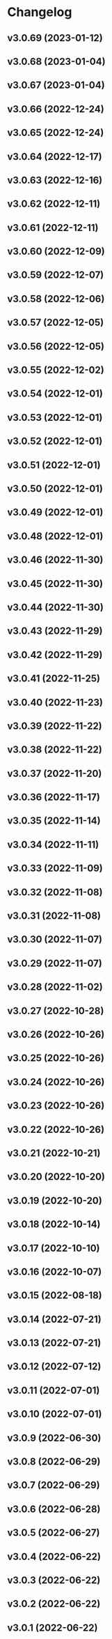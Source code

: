# Changelog

<!--next-version-placeholder-->

## v3.0.69 (2023-01-12)


## v3.0.68 (2023-01-04)


## v3.0.67 (2023-01-04)


## v3.0.66 (2022-12-24)


## v3.0.65 (2022-12-24)


## v3.0.64 (2022-12-17)


## v3.0.63 (2022-12-16)


## v3.0.62 (2022-12-11)


## v3.0.61 (2022-12-11)


## v3.0.60 (2022-12-09)


## v3.0.59 (2022-12-07)


## v3.0.58 (2022-12-06)


## v3.0.57 (2022-12-05)


## v3.0.56 (2022-12-05)


## v3.0.55 (2022-12-02)


## v3.0.54 (2022-12-01)


## v3.0.53 (2022-12-01)


## v3.0.52 (2022-12-01)


## v3.0.51 (2022-12-01)


## v3.0.50 (2022-12-01)


## v3.0.49 (2022-12-01)


## v3.0.48 (2022-12-01)


## v3.0.46 (2022-11-30)


## v3.0.45 (2022-11-30)


## v3.0.44 (2022-11-30)


## v3.0.43 (2022-11-29)


## v3.0.42 (2022-11-29)


## v3.0.41 (2022-11-25)


## v3.0.40 (2022-11-23)


## v3.0.39 (2022-11-22)


## v3.0.38 (2022-11-22)


## v3.0.37 (2022-11-20)


## v3.0.36 (2022-11-17)


## v3.0.35 (2022-11-14)


## v3.0.34 (2022-11-11)


## v3.0.33 (2022-11-09)


## v3.0.32 (2022-11-08)


## v3.0.31 (2022-11-08)


## v3.0.30 (2022-11-07)


## v3.0.29 (2022-11-07)


## v3.0.28 (2022-11-02)


## v3.0.27 (2022-10-28)


## v3.0.26 (2022-10-26)


## v3.0.25 (2022-10-26)


## v3.0.24 (2022-10-26)


## v3.0.23 (2022-10-26)


## v3.0.22 (2022-10-26)


## v3.0.21 (2022-10-21)


## v3.0.20 (2022-10-20)


## v3.0.19 (2022-10-20)


## v3.0.18 (2022-10-14)


## v3.0.17 (2022-10-10)


## v3.0.16 (2022-10-07)


## v3.0.15 (2022-08-18)


## v3.0.14 (2022-07-21)


## v3.0.13 (2022-07-21)


## v3.0.12 (2022-07-12)


## v3.0.11 (2022-07-01)


## v3.0.10 (2022-07-01)


## v3.0.9 (2022-06-30)


## v3.0.8 (2022-06-29)


## v3.0.7 (2022-06-29)


## v3.0.6 (2022-06-28)


## v3.0.5 (2022-06-27)


## v3.0.4 (2022-06-22)


## v3.0.3 (2022-06-22)


## v3.0.2 (2022-06-22)


## v3.0.1 (2022-06-22)


